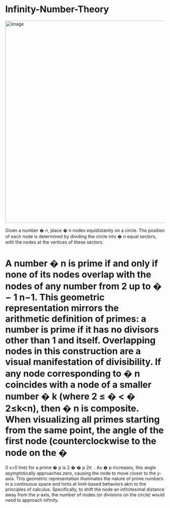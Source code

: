 # Infinity-Number-Theory


<img width="639" alt="image" src="https://github.com/jconorgrogan/Infinity-Number-Theory/assets/130090573/6c41e750-0743-4404-85d5-711e9e532d83">

Given a number 
�
n, place 
�
n nodes equidistantly on a circle. The position of each node is determined by dividing the circle into 
�
n equal sectors, with the nodes at the vertices of these sectors.

A number 
�
n is prime if and only if none of its nodes overlap with the nodes of any number from 2 up to 
�
−
1
n−1. This geometric representation mirrors the arithmetic definition of primes: a number is prime if it has no divisors other than 1 and itself.
Overlapping nodes in this construction are a visual manifestation of divisibility. If any node corresponding to 
�
n coincides with a node of a smaller number 
�
k (where 
2
≤
�
<
�
2≤k<n), then 
�
n is composite.
When visualizing all primes starting from the same point, the angle of the first node (counterclockwise to the node on the 
�
=
0
x=0 line) for a prime 
�
p is 
2
�
�
p
2π
​
 . As 
�
p increases, this angle asymptotically approaches zero, causing the node to move closer to the y-axis.
This geometric representation illuminates the nature of prime numbers in a continuous space and hints at limit-based behaviors akin to the principles of calculus. Specifically, to shift the node an infinitesimal distance away from the y-axis, the number of nodes (or divisions on the circle) would need to approach infinity.


